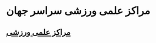 # مراکز علمی ورزشی سراسر جهان

## [مراکز علمی ورزشی](https://gymspot.ir/scientific-sports-centers/)
